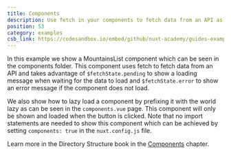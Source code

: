 ```yaml
---
title: Components
description: Use fetch in your components to fetch data from an API as well as auto importing and lazy loading components
position: 53
category: examples
csb_link: https://codesandbox.io/embed/github/nuxt-academy/guides-examples/tree/master/04_directory_structure/03_components
---
```


In this example we show a MountainsList component which can be seen in the components folder. This component uses fetch to fetch data from an API and takes advantage of `$fetchState.pending` to show a loading message when waiting for the data to load and `$fetchState.error` to show an error message if the component does not load.

We also show how to lazy load a component by prefixing it with the world lazy as can be seen in the `components.vue` page. This component will only be shown and loaded when the button is clicked. Note that no import statements are needed to show this component which can be achieved by setting `components: true` in the `nuxt.config.js` file.

<base-alert type="next">

Learn more in the Directory Structure book in the [Components](/guides/directory-structure/components) chapter.

</base-alert>

<code-sandbox :src="csb_link"></code-sandbox>
